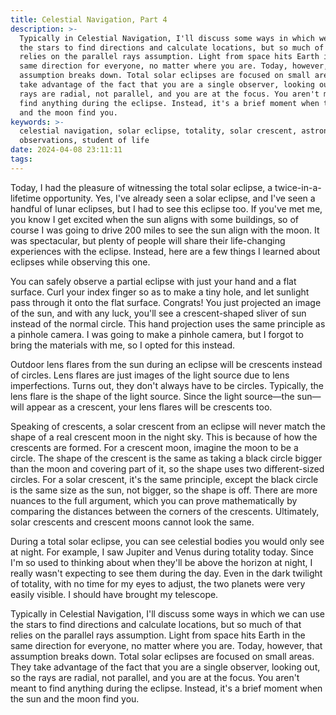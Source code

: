 ```yaml
---
title: Celestial Navigation, Part 4
description: >-
  Typically in Celestial Navigation, I'll discuss some ways in which we can use
  the stars to find directions and calculate locations, but so much of that
  relies on the parallel rays assumption. Light from space hits Earth in the
  same direction for everyone, no matter where you are. Today, however, that
  assumption breaks down. Total solar eclipses are focused on small areas. They
  take advantage of the fact that you are a single observer, looking out, so the
  rays are radial, not parallel, and you are at the focus. You aren't meant to
  find anything during the eclipse. Instead, it's a brief moment when the sun
  and the moon find you.
keywords: >-
  celestial navigation, solar eclipse, totality, solar crescent, astronomy,
  observations, student of life
date: 2024-04-08 23:11:11
tags:
---
```



Today, I had the pleasure of witnessing the total solar eclipse, a twice-in-a-lifetime opportunity. Yes, I've already seen a solar eclipse, and I've seen a handful of lunar eclipses, but I had to see this eclipse too. If you've met me, you know I get excited when the sun aligns with some buildings, so of course I was going to drive 200 miles to see the sun align with the moon. It was spectacular, but plenty of people will share their life-changing experiences with the eclipse. Instead, here are a few things I learned about eclipses while observing this one.

You can safely observe a partial eclipse with just your hand and a flat surface. Curl your index finger so as to make a tiny hole, and let sunlight pass through it onto the flat surface. Congrats! You just projected an image of the sun, and with any luck, you'll see a crescent-shaped sliver of sun instead of the normal circle. This hand projection uses the same principle as a pinhole camera. I was going to make a pinhole camera, but I forgot to bring the materials with me, so I opted for this instead.

Outdoor lens flares from the sun during an eclipse will be crescents instead of circles. Lens flares are just images of the light source due to lens imperfections. Turns out, they don't always have to be circles. Typically, the lens flare is the shape of the light source. Since the light source—the sun—will appear as a crescent, your lens flares will be crescents too.

Speaking of crescents, a solar crescent from an eclipse will never match the shape of a real crescent moon in the night sky. This is because of how the crescents are formed. For a crescent moon, imagine the moon to be a circle. The shape of the crescent is the same as taking a black circle bigger than the moon and covering part of it, so the shape uses two different-sized circles. For a solar crescent, it's the same principle, except the black circle is the same size as the sun, not bigger, so the shape is off. There are more nuances to the full argument, which you can prove mathematically by comparing the distances between the corners of the crescents. Ultimately, solar crescents and crescent moons cannot look the same.

During a total solar eclipse, you can see celestial bodies you would only see at night. For example, I saw Jupiter and Venus during totality today. Since I'm so used to thinking about when they'll be above the horizon at night, I really wasn't expecting to see them during the day. Even in the dark twilight of totality, with no time for my eyes to adjust, the two planets were very easily visible. I should have brought my telescope.

Typically in Celestial Navigation, I'll discuss some ways in which we can use the stars to find directions and calculate locations, but so much of that relies on the parallel rays assumption. Light from space hits Earth in the same direction for everyone, no matter where you are. Today, however, that assumption breaks down. Total solar eclipses are focused on small areas. They take advantage of the fact that you are a single observer, looking out, so the rays are radial, not parallel, and you are at the focus. You aren't meant to find anything during the eclipse. Instead, it's a brief moment when the sun and the moon find you.
